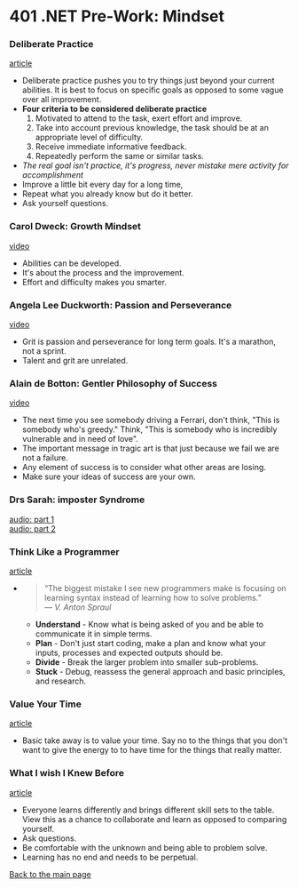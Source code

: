 # 401 .NET Pre-Work: Mindset

### Deliberate Practice
[article](https://hamre-erik.medium.com/deliberate-practice-the-fastest-way-to-improve-your-skills-c98c32521dee)<br>
+ Deliberate practice pushes you to try things just beyond your current abilities.  It is best to focus on specific goals as opposed to some vague over all improvement.  
+ **Four criteria to be considered deliberate practice**
  1. Motivated to attend to the task, exert effort and improve.
  2. Take into account previous knowledge, the task should be at an appropriate level of difficulty.
  3. Receive immediate informative feedback.
  4. Repeatedly perform the same or similar tasks.
+ *The real goal isn't practice, it's progress, never mistake mere activity for accomplishment*
+ Improve a little bit every day for a long time, 
+ Repeat what you already know but do it better.
+ Ask yourself questions.

### Carol Dweck: Growth Mindset
[video](https://www.ted.com/talks/carol_dweck_the_power_of_believing_that_you_can_improve?language=en)<br>
+ Abilities can be developed.
+ It's about the process and the improvement.
+ Effort and difficulty makes you smarter.

### Angela Lee Duckworth: Passion and Perseverance
[video](https://www.ted.com/talks/angela_lee_duckworth_grit_the_power_of_passion_and_perseverance#t-5024)<br>
+ Grit is passion and perseverance for long term goals.  It's a marathon, not a sprint.
+ Talent and grit are unrelated.

### Alain de Botton: Gentler Philosophy of Success
[video](https://www.ted.com/talks/alain_de_botton_a_kinder_gentler_philosophy_of_success)<br>
+ The next time you see somebody driving a Ferrari, don't think, "This is somebody who's greedy." Think, "This is somebody who is incredibly vulnerable and in need of love".  
+ The important message in tragic art is that just because we fail we are not a failure.
+ Any element of success is to consider what other areas are losing.
+ Make sure your ideas of success are your own.

### Drs Sarah: imposter Syndrome
[audio: part 1](https://soundcloud.com/drssarahcare/self-care-with-drs-sarah-impostor-syndrome-part-i)<br>
[audio: part 2](https://soundcloud.com/drssarahcare/self-care-with-drs-sarah-the-impostor-syndrome-part-ii)<br>

### Think Like a Programmer
[article](https://medium.freecodecamp.org/how-to-think-like-a-programmer-lessons-in-problem-solving-d1d8bf1de7d2)<br>
+ > “The biggest mistake I see new programmers make is focusing on learning syntax instead of learning how to solve problems.” <br>— *V. Anton Spraul*
  + **Understand** - Know what is being asked of you and be able to communicate it in simple terms.
  + **Plan** - Don't just start coding, make a plan and know what your inputs, processes and expected outputs should be.
  + **Divide** - Break the larger problem into smaller sub-problems.  
  + **Stuck** - Debug, reassess the general approach and basic principles, and research.

### Value Your Time
[article](https://medium.com/swlh/pretend-your-time-is-worth-1-000-hour-and-youll-become-100x-more-productive-f04628bb3e6d)<br>
+ Basic take away is to value your time.  Say no to the things that you don't want to give the energy to to have time for the things that really matter.

### What I wish I Knew Before
[article](https://medium.com/coding-in-simple-english/what-i-wish-i-knew-before-i-learned-to-code-8edcadbd2dcd)<br>
+ Everyone learns differently and brings different skill sets to the table.  View this as a chance to collaborate and learn as opposed to comparing yourself.
+ Ask questions.
+ Be comfortable with the unknown and being able to problem solve.
+ Learning has no end and needs to be perpetual.

[Back to the main page](../README.md) 